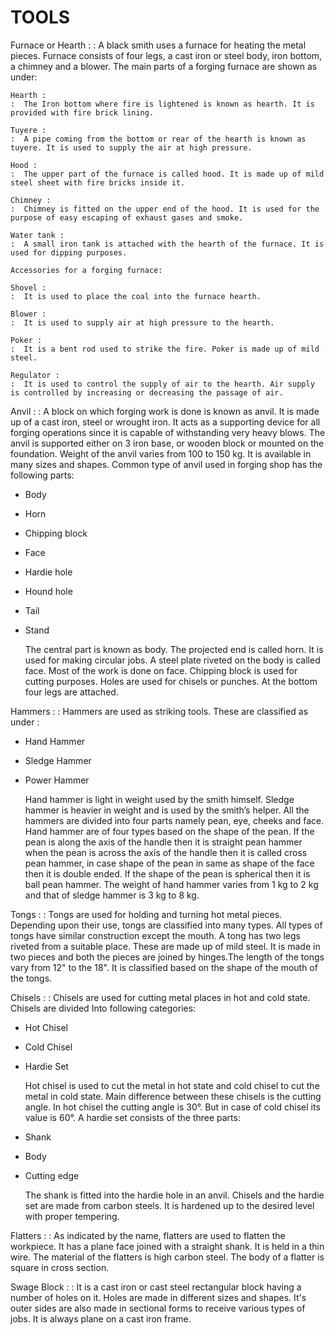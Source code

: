 # TOOLS 

Furnace or Hearth : 
:  A black smith uses a furnace for heating the metal pieces. Furnace consists of four legs, a cast iron or steel body, iron bottom, a chimney and a blower. The main parts of a forging furnace are shown as under: 

    Hearth : 
    :  The Iron bottom where fire is lightened is known as hearth. It is provided with fire brick lining. 

    Tuyere : 
    :  A pipe coming from the bottom or rear of the hearth is known as tuyere. It is used to supply the air at high pressure. 

    Hood : 
    :  The upper part of the furnace is called hood. It is made up of mild steel sheet with fire bricks inside it. 

    Chimney : 
    :  Chimney is fitted on the upper end of the hood. It is used for the purpose of easy escaping of exhaust gases and smoke. 

    Water tank : 
    :  A small iron tank is attached with the hearth of the furnace. It is used for dipping purposes. 

    Accessories for a forging furnace: 

    Shovel : 
    :  It is used to place the coal into the furnace hearth.
 
    Blower : 
    :  It is used to supply air at high pressure to the hearth.
 
    Poker : 
    :  It is a bent rod used to strike the fire. Poker is made up of mild steel. 

    Regulator : 
    :  It is used to control the supply of air to the hearth. Air supply is controlled by increasing or decreasing the passage of air. 

Anvil : 
:  A block on which forging work is done is known as anvil. It is made up of a cast iron, steel or wrought iron. It acts as a supporting device for all forging operations since it is capable of withstanding very heavy blows. The anvil is supported either on 3 iron base, or wooden block or mounted on the foundation. Weight of the anvil varies from 100 to 150 kg. It is available in many sizes and shapes. Common type of anvil used in forging shop has the following parts: 

  * Body 
  * Horn 
  * Chipping block 
  * Face 
  * Hardie hole 
  * Hound hole 
  * Tail 
  * Stand 

    The central part is known as body. The projected end is called horn. It is used for making circular jobs. A steel plate riveted on the body is called face. Most of the work is done on face. Chipping block is used for cutting purposes. Holes are used for chisels or punches. At the bottom four legs are attached. 

Hammers : 
:  Hammers are used as striking tools. These are classified as under : 

  * Hand Hammer 
  * Sledge Hammer 
  * Power Hammer 

    Hand hammer is light in weight used by the smith himself. Sledge hammer is heavier in weight and is used by the smith’s helper. All the hammers are divided into four parts namely pean, eye, cheeks and face. Hand hammer are of four types based on the shape of the pean. If the pean is along the axis of the handle then it is straight pean hammer when the pean is across the axis of the handle then it is called cross pean hammer, in case shape of the pean in same as shape of the face then it is double ended. If the shape of the pean is spherical then it is ball pean hammer. The weight of hand hammer varies from 1 kg to 2 kg and that of sledge hammer is 3 kg to 8 kg. 

Tongs : 
:  Tongs are used for holding and turning hot metal pieces. Depending upon their use, tongs are classified into many types. All types of tongs have similar construction except the mouth. A tong has two legs riveted from a suitable place. These are made up of mild steel. It is made in two pieces and both the pieces are joined by hinges.The length of the tongs vary from 12" to the 18". It is classified based on the shape of the mouth of the tongs. 

Chisels : 
:  Chisels are used for cutting metal places in hot and cold state. Chisels are divided Into following categories: 

  * Hot Chisel 
  * Cold Chisel 
  * Hardie Set 

    Hot chisel is used to cut the metal in hot state and cold chisel to cut the metal in cold state. Main difference between these chisels is the cutting angle. In hot chisel the cutting angle is 30°. But in case of cold chisel its value is 60°. A hardie set consists of the three parts: 

  * Shank 
  * Body 
  * Cutting edge 

    The shank is fitted into the hardie hole in an anvil. Chisels and the hardie set are made from carbon steels. It is hardened up to the desired level with proper tempering. 

Flatters : 
:  As indicated by the name, flatters are used to flatten the workpiece. It has a plane face joined with a straight shank. It is held in a thin wire. The material of the flatters is high carbon steel. The body of a flatter is square in cross section. 

Swage Block : 
:  It is a cast iron or cast steel rectangular block having a number of holes on it. Holes are made in different sizes and shapes. It's outer sides are also made in sectional forms to receive various types of jobs. It is always plane on a cast iron frame. 


